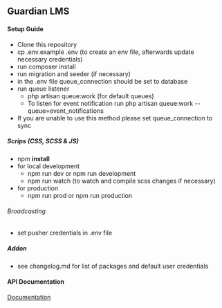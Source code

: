 ## Guardian LMS

#### Setup Guide
- Clone this repository
- cp .env.example .env (to create an env file, afterwards update necessary credentials)
- run composer install
- run migration and seeder (if necessary)
- in the .env file queue_connection should be set to database
- run queue listener
  - php artisan queue:work (for default queues)
  - To listen for event notification run php artisan queue:work --queue=event_notifications
- If you are unable to use this method please set queue_connection to sync

##### Scrips (CSS, SCSS & JS)
- npm **install**
- for local development 
  - npm run dev or npm run development
  - npm run watch (to watch and compile scss changes if necessary)
- for production
  - npm run prod or npm run production


###### Broadcasting
- set pusher credentials in .env file

##### Addon
- see changelog.md for list of packages and default user credentials

#### API Documentation
[Documentation](https://documenter.getpostman.com/view/18698133/2s9Y5bQ1QB)
